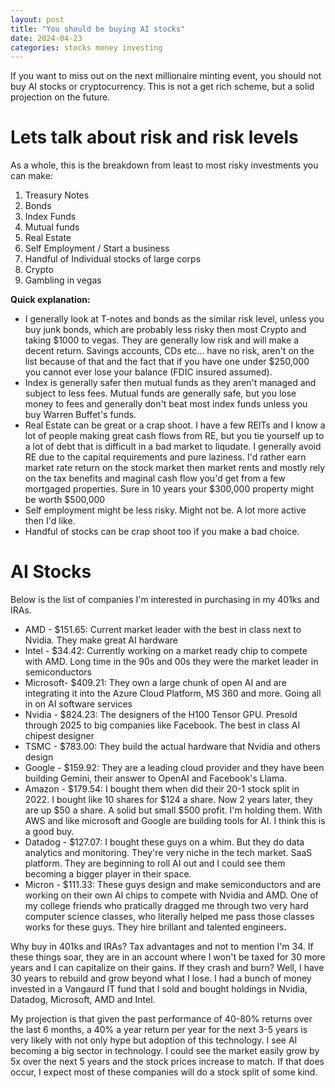 ```yaml
---
layout: post
title: "You should be buying AI stocks"
date: 2024-04-23
categories: stocks money investing
---
```


If you want to miss out on the next millionaire minting event, you should not buy AI stocks or cryptocurrency. This is not a get rich scheme, but a solid projection on the future.

# Lets talk about risk and risk levels

As a whole, this is the breakdown from least to most risky investments you can make:

1. Treasury Notes
2. Bonds
3. Index Funds
4. Mutual funds
5. Real Estate
6. Self Employment / Start a business
7. Handful of Individual stocks of large corps
8. Crypto
9. Gambling in vegas

**Quick explanation:**

- I generally look at T-notes and bonds as the similar risk level, unless you buy junk bonds, which are probably less risky then most Crypto and taking $1000 to vegas. They are generally low risk and will make a decent return. Savings accounts, CDs etc... have no risk, aren't on the list because of that and the fact that if you have one under $250,000 you cannot ever lose your balance (FDIC insured assumed).
- Index is generally safer then mutual funds as they aren't managed and subject to less fees. Mutual funds are generally safe, but you lose money to fees and generally don't beat most index funds unless you buy Warren Buffet's funds.
- Real Estate can be great or a crap shoot. I have a few REITs and I know a lot of people making great cash flows from RE, but you tie yourself up to a lot of debt that is difficult in a bad market to liqudate. I generally avoid RE due to the capital requirements and pure laziness. I'd rather earn market rate return on the stock market then market rents and mostly rely on the tax benefits and maginal cash flow you'd get from a few mortgaged properties. Sure in 10 years your $300,000 property might be worth $500,000
- Self employment might be less risky. Might not be. A lot more active then I'd like.
- Handful of stocks can be crap shoot too if you make a bad choice.

# AI Stocks

Below is the list of companies I'm interested in purchasing in my 401ks and IRAs.

- AMD - $151.65: Current market leader with the best in class next to Nvidia. They make great AI hardware
- Intel - $34.42: Currently working on a market ready chip to compete with AMD. Long time in the 90s and 00s they were the market leader in semiconductors
- Microsoft- $409.21: They own a large chunk of open AI and are integrating it into the Azure Cloud Platform, MS 360 and more. Going all in on AI software services
- Nvidia - $824.23: The designers of the H100 Tensor GPU. Presold through 2025 to big companies like Facebook. The best in class AI chipest designer
- TSMC - $783.00: They build the actual hardware that Nvidia and others design
- Google - $159.92: They are a leading cloud provider and they have been building Gemini, their answer to OpenAI and Facebook's Llama.
- Amazon - $179.54: I bought them when did their 20-1 stock split in 2022. I bought like 10 shares for $124 a share. Now 2 years later, they are up $50 a share. A solid but small $500 profit. I'm holding them. With AWS and like microsoft and Google are building tools for AI. I think this is a good buy.
- Datadog - $127.07: I bought these guys on a whim. But they do data analytics and monitoring. They're very niche in the tech market. SaaS platform. They are beginning to roll AI out and I could see them becoming a bigger player in their space.
- Micron - $111.33: These guys design and make semiconductors and are working on their own AI chips to compete with Nvidia and AMD. One of my college friends who pratically dragged me through two very hard computer science classes, who literally helped me pass those classes works for these guys. They hire brillant and talented engineers.

Why buy in 401ks and IRAs? Tax advantages and not to mention I'm 34. If these things soar, they are in an account where I won't be taxed for 30 more years and I can capitalize on their gains. If they crash and burn? Well, I have 30 years to rebuild and grow beyond what I lose. I had a bunch of money invested in a Vangaurd IT fund that I sold and bought holdings in Nvidia, Datadog, Microsoft, AMD and Intel.

My projection is that given the past performance of 40-80% returns over the last 6 months, a 40% a year return per year for the next 3-5 years is very likely with not only hype but adoption of this technology. I see AI becoming a big sector in technology. I could see the market easily grow by 5x over the next 5 years and the stock prices increase to match. If that does occur, I expect most of these companies will do a stock split of some kind.
